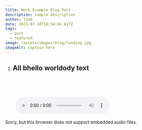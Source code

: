```yaml
---
title: Work Example Blog Post
description: sample description
author: Todd
date: 2023-07-10T19:54:04.617Z
tags:
  - post
  - featured
image: /assets/images/blog/landing.jpg
imageAlt: captoin here
---
```

1. ## A﻿ll bhello worldody text

<!--StartFragment-->

    <section id="sbs">

      <div>

        <audio controls>

<source src="Flint - Kick It.mp3" type="audio/mpeg">

Sorry, but this browser does not support embedded audio files.

</audio>

</div>

</section>

<!--EndFragment-->